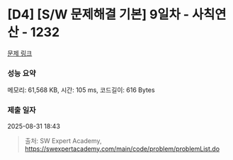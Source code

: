 # [D4] [S/W 문제해결 기본] 9일차 - 사칙연산 - 1232 

[문제 링크](https://swexpertacademy.com/main/code/problem/problemDetail.do?contestProbId=AV141J8KAIcCFAYD) 

### 성능 요약

메모리: 61,568 KB, 시간: 105 ms, 코드길이: 616 Bytes

### 제출 일자

2025-08-31 18:43



> 출처: SW Expert Academy, https://swexpertacademy.com/main/code/problem/problemList.do